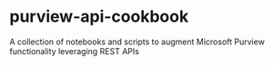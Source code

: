 # purview-api-cookbook
A collection of notebooks and scripts to augment Microsoft Purview functionality leveraging REST APIs
